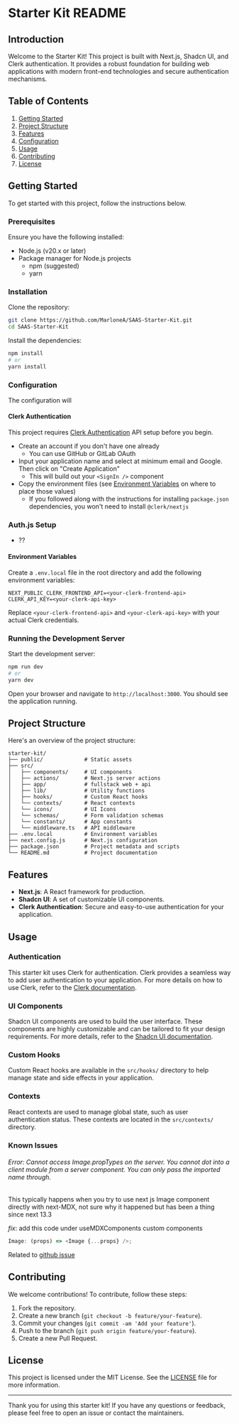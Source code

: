 # Starter Kit README

## Introduction

Welcome to the Starter Kit! This project is built with Next.js, Shadcn UI, and Clerk authentication. It provides a robust foundation for building web applications with modern front-end technologies and secure authentication mechanisms.

## Table of Contents

1. [Getting Started](#getting-started)
2. [Project Structure](#project-structure)
3. [Features](#features)
4. [Configuration](#configuration)
5. [Usage](#usage)
6. [Contributing](#contributing)
7. [License](#license)

## Getting Started

To get started with this project, follow the instructions below.

### Prerequisites

Ensure you have the following installed:

- Node.js (v20.x or later)
- Package manager for Node.js projects
  - npm (suggested)
  - yarn

### Installation

Clone the repository:

```sh
git clone https://github.com/MarloneA/SAAS-Starter-Kit.git
cd SAAS-Starter-Kit
```

Install the dependencies:

```sh
npm install
# or
yarn install
```

### Configuration

The configuration will

#### Clerk Authentication

This project requires [Clerk Authentication](https://clerk.com/) API setup before you begin.

- Create an account if you don't have one already
  - You can use GitHub or GitLab OAuth
- Input your application name and select at minimum email and Google. Then click on "Create Application"
  - This will build out your `<SignIn />` component
- Copy the environment files (see [Environment Variables](#environment-variables) on where to place those values)
  - If you followed along with the instructions for installing `package.json` dependencies, you won't need to install `@clerk/nextjs`

### Auth.js Setup

- ??

#### Environment Variables

Create a `.env.local` file in the root directory and add the following environment variables:

```text
NEXT_PUBLIC_CLERK_FRONTEND_API=<your-clerk-frontend-api>
CLERK_API_KEY=<your-clerk-api-key>
```

Replace `<your-clerk-frontend-api>` and `<your-clerk-api-key>` with your actual Clerk credentials.

### Running the Development Server

Start the development server:

```sh
npm run dev
# or
yarn dev
```

Open your browser and navigate to `http://localhost:3000`. You should see the application running.

## Project Structure

Here's an overview of the project structure:

```
starter-kit/
├── public/             # Static assets
├── src/
│   ├── components/     # UI components
│   ├── actions/        # Next.js server actions
│   ├── app/            # fullstack web + api
│   ├── lib/            # Utility functions
│   ├── hooks/          # Custom React hooks
│   └── contexts/       # React contexts
│   └── icons/          # UI Icons
│   └── schemas/        # Form validation schemas
│   └── constants/      # App constants
│   └── middleware.ts   # API middleware
├── .env.local          # Environment variables
├── next.config.js      # Next.js configuration
├── package.json        # Project metadata and scripts
└── README.md           # Project documentation
```

## Features

- **Next.js**: A React framework for production.
- **Shadcn UI**: A set of customizable UI components.
- **Clerk Authentication**: Secure and easy-to-use authentication for your application.

## Usage

### Authentication

This starter kit uses Clerk for authentication. Clerk provides a seamless way to add user authentication to your application. For more details on how to use Clerk, refer to the [Clerk documentation](https://clerk.dev/docs).

### UI Components

Shadcn UI components are used to build the user interface. These components are highly customizable and can be tailored to fit your design requirements. For more details, refer to the [Shadcn UI documentation](https://shadcn.dev/docs).

### Custom Hooks

Custom React hooks are available in the `src/hooks/` directory to help manage state and side effects in your application.

### Contexts

React contexts are used to manage global state, such as user authentication status. These contexts are located in the `src/contexts/` directory.

### Known Issues

###### Error: Cannot access Image.propTypes on the server. You cannot dot into a client module from a server component. You can only pass the imported name through.

This typically happens when you try to use next js Image component directly with next-MDX, not sure why it happened but has been a thing since next 13.3

_fix_: add this code under useMDXComponents custom components

```javascript
Image: (props) => <Image {...props} />;
```

Related to [github issue](https://github.com/hashicorp/next-mdx-remote/issues/405)

## Contributing

We welcome contributions! To contribute, follow these steps:

1. Fork the repository.
2. Create a new branch (`git checkout -b feature/your-feature`).
3. Commit your changes (`git commit -am 'Add your feature'`).
4. Push to the branch (`git push origin feature/your-feature`).
5. Create a new Pull Request.

## License

This project is licensed under the MIT License. See the [LICENSE](LICENSE) file for more information.

---

Thank you for using this starter kit! If you have any questions or feedback, please feel free to open an issue or contact the maintainers.
